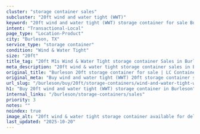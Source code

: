 ```yaml
---
cluster: "storage container sales"
subcluster: "20ft wind and water tight (WWT)"
keyword: "20ft wind and water tight (WWT) storage container for sale Burleson, TX"
intent: "Transactional-Local"
page_type: "Location-Product"
city: "Burleson, TX"
service_type: "storage container"
condition: "Wind & Water Tight"
size: "20ft"
title_tag: "20ft M1s Wind & Water Tight storage container Sales in Burleson | LC Container"
meta_description: "20ft wind & water tight storage container sales in Burleson. Fast delivery, competitive pricing. Serving storage containers area. Quote ID: YU0. Call (214) 524-4168 for your free quote today."
original_title: "Burleson 20ft storage container for sale | LC Container"
original_meta: "Buy wind and water tight (WWT) 20ft storage container sale with local delivery in Burleson, TX. LC Container — local Since 2003. Request a fast quote today."
url_slug: "/burleson/buy/20ft/storage-containers/wind-and-water-tight-wwt"
h1: "Buy 20ft wind and water tight (WWT) storage container in Burleson"
internal_links: "/burleson/storage-containers/sales"
priority: 3
notes: ""
noindex: true
image_alt: "20ft wind & water tight storage container available for delivery in Burleson"
last_updated: "2025-10-20"
---
```


<!-- TODO: Add unique city/inventory copy, images, and internal links here. -->
